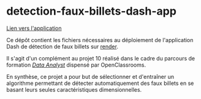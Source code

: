 # detection-faux-billets-dash-app

[Lien vers l'application](#https://detection-faux-billets-dash-app.onrender.com/)

Ce dépôt contient les fichiers nécessaires au déploiement de l'application Dash de détection de faux billets sur [render](https://render.com/).

Il s'agit d'un complément au projet 10 réalisé dans le cadre du parcours de formation *[Data Analyst](https://openclassrooms.com/fr/paths/324-data-analyst)* dispensé par OpenClassrooms.

En synthèse, ce projet a pour but de sélectionner et d'entraîner un algorithme permettant de détecter automatiquement des faux billets en se basant leurs seules caractéristiques dimensionnelles.